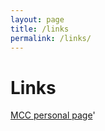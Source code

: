```yaml
---
layout: page
title: /links
permalink: /links/
---
```


# Links

<a href="https://www.mcc-berlin.net/en/about/team/milojevic-dupont-nikola.html">MCC personal page</a>'